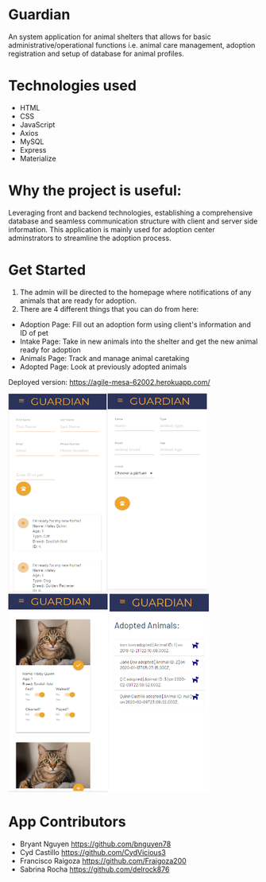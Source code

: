 # Guardian
An system application for animal shelters that allows for basic administrative/operational functions i.e. animal care management, adoption registration and setup of database for animal profiles.

# Technologies used
* HTML
* CSS
* JavaScript
* Axios
* MySQL
* Express
* Materialize

# Why the project is useful:
Leveraging front and backend technologies, establishing a comprehensive database and seamless communication structure with client and server side information. This application is mainly used for adoption center adminstrators to streamline the adoption process.

# Get Started
1. The admin will be directed to the homepage where notifications of any animals that are ready for adoption.
2. There are 4 different things that you can do from here:
* Adoption Page: Fill out an adoption form using client's information and ID of pet
* Intake Page: Take in new animals into the shelter and get the new animal ready for adoption
* Animals Page: Track and manage animal caretaking
* Adopted Page: Look at previously adopted animals
 
Deployed version: https://agile-mesa-62002.herokuapp.com/

<img src="./public/assets/images/AdoptionPage.png" width="200" height="400"><img src="/public/assets/images/IntakePage.png" width="200" height="400"> <img src="./public/assets/images/AnimalsPage.png" width="200" height="400"> <img src="./public/assets/images/AdoptedPage.png" width="200" height="400">

# App Contributors
* Bryant Nguyen https://github.com/bnguyen78
* Cyd Castillo https://github.com/CydVicious3
* Francisco Raigoza https://github.com/Fraigoza200
* Sabrina Rocha https://github.com/delrock876
